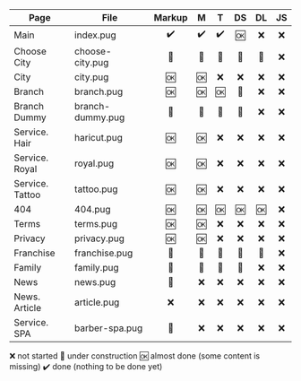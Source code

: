 

| Page            | File             | Markup |  M  |  T  |  DS  |  DL  |  JS  |
|-----------------|------------------|:------:|:---:|:---:|:----:|:----:|:----:|
| Main            | index.pug        |   ✔️  |  ✔️ | ✔️ |  🆗  |  ❌ |  ❌  |
| Choose City     | choose-city.pug  |   🚧  |  🚧 | 🚧 |  🚧  |  🚧 |  ❌  |
| City            | city.pug         |   🆗  |  🆗 | ❌ |  ❌  |  ❌ |  ❌  |
| Branch          | branch.pug       |   🆗  |  🆗 | 🆗 |  🚧  |  ❌ |  ❌  |
| Branch Dummy    | branch-dummy.pug |   🚧  |  🚧 | 🚧 |  🚧  |  ❌ |  ❌  |
| Service. Hair   | haricut.pug      |   🆗  |  🆗 | ❌ |  ❌  |  ❌ |  ❌  |
| Service. Royal  | royal.pug        |   🆗  |  🆗 | ❌ |  ❌  |  ❌ |  ❌  |
| Service. Tattoo | tattoo.pug       |   🆗  |  🆗 | ❌ |  ❌  |  ❌ |  ❌  |
| 404             | 404.pug          |   🆗  |  🆗 | 🆗 |  🆗  |  🆗 |  ❌  |
| Terms           | terms.pug        |   🆗  |  🆗 | ❌ |  ❌  |  ❌ |  ❌  |
| Privacy         | privacy.pug      |   🆗  |  🆗 | ❌ |  ❌  |  ❌ |  ❌  |
| Franchise       | franchise.pug    |   🚧  |  🚧 | 🚧 |  🚧  |  🚧 |  ❌  |
| Family          | family.pug       |   🚧  |  🚧 | 🚧 |  🚧  |  ❌ |  ❌  |
| News            | news.pug         |   🚧  |  ❌ | ❌ |  ❌  |  ❌ |  ❌  |
| News. Article   | article.pug      |   ❌  |  ❌ | ❌ |  ❌  |  ❌ |  ❌  |
| Service. SPA    | barber-spa.pug   |   🚧  |  ❌ | ❌ |  ❌  |  ❌ |  ❌  |

❌ not started
🚧 under construction
🆗 almost done (some content is missing)
✔️ done (nothing to be done yet)
